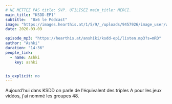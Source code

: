 ```yaml
---
# NE METTEZ PAS title: SVP. UTILISEZ main_title: MERCI.
main_title: "KSDD-EP1"
subtitle:  "8x6 le Podcast"
image: "https://images.hearthis.at/1/5/9/_/uploads/9457926/image_user/w1400_h1400_q70_----1590757533490.jpg"
date: 2020-03-09

episode_mp3: "https://hearthis.at/anshiki/ksdd-ep1/listen.mp3?s=mRD"
author: "Ashki"
duration: "14:36"
people_link: 
  - name: Ashki
    key: ashki


is_explicit: no
---
```


<PodcastHeader/>

<!-- ECRIRE LA DESCRIPTION DE L'EPISODE SOUS CETTE LIGNE -->
Aujourd'hui dans KSDD on parle de l'équivalent des triples A pour les jeux vidéos, j'ai nommé les groupes 48.

